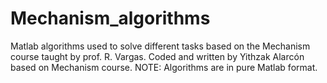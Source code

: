 # Mechanism_algorithms
Matlab algorithms used to solve different tasks based on the Mechanism course taught by prof. R. Vargas. Coded and written by Yithzak Alarcón based on Mechanism course. NOTE: Algorithms are in pure Matlab format.
